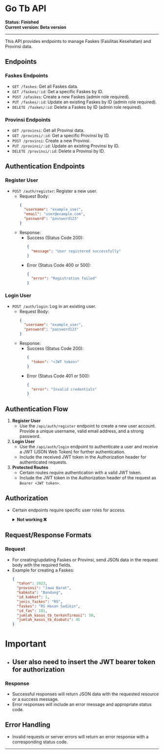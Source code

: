 # Go Tb API
**Status: Finished** <br>
**Current version: Beta version**

---

This API provides endpoints to manage Faskes (Fasilitas Kesehatan) and Provinsi data.

## Endpoints

### Faskes Endpoints

- `GET /faskes`: Get all Faskes data.
- `GET /faskes/:id`: Get a specific Faskes by ID.
- `POST /afaskes`: Create a new Faskes (admin role required).
- `PUT /faskes/:id`: Update an existing Faskes by ID (admin role required).
- `DELETE /faskes/:id`: Delete a Faskes by ID (admin role required).

### Provinsi Endpoints

- `GET /provinsi`: Get all Provinsi data.
- `GET /provinsi/:id`: Get a specific Provinsi by ID.
- `POST /provinsi`: Create a new Provinsi.
- `PUT /provinsi/:id`: Update an existing Provinsi by ID.
- `DELETE /provinsi/:id`: Delete a Provinsi by ID.

## Authentication Endpoints

### Register User

- `POST /auth/register`: Register a new user.
  - Request Body:
    ```json
    {
      "username": "example_user",
      "email": "user@example.com",
      "password": "password123"
    }
    ```
  - Response:
    - Success (Status Code 200):
      ```json
      {
        "message": "User registered successfully"
      }
      ```
    - Error (Status Code 400 or 500):
      ```json
      {
        "error": "Registration failed"
      }
      ```

### Login User

- `POST /auth/login`: Log in an existing user.
  - Request Body:
    ```json
    {
      "username": "example_user",
      "password": "password123"
    }
    ```
  - Response:
    - Success (Status Code 200):
      ```json
      {
        "token": "<JWT token>"
      }
      ```
    - Error (Status Code 401 or 500):
      ```json
      {
        "error": "Invalid credentials"
      }
      ```

## Authentication Flow

1. **Register User**
   - Use the `/api/auth/register` endpoint to create a new user account. Provide a unique username, valid email address, and a strong password.
2. **Login User**
   - Use the `/api/auth/login` endpoint to authenticate a user and receive a JWT (JSON Web Token) for further authentication.
   - Include the received JWT token in the Authorization header for authenticated requests.
3. **Protected Routes**
   - Certain routes require authentication with a valid JWT token.
   - Include the JWT token in the Authorization header of the request as `Bearer <JWT token>`.

## Authorization
- Certain endpoints require specific user roles for access.

  <details>  
  <summary>
      <strong>Not working ❌</strong>
  </summary>
  
  - Admin role is required for certain privileged operations like user management or creating/updating sensitive data.
  - User role is allowed for basic operations and accessing non-sensitive data.
  
  </details>



## Request/Response Formats

### Request

- For creating/updating Faskes or Provinsi, send JSON data in the request body with the required fields.
- Example for creating a Faskes:
  ```json
  {
    "tahun": 2023,
    "provinsi": "Jawa Barat",
    "kabkota": "Bandung",
    "id_kabkot": 1,
    "jenis_faskes": "RS",
    "faskes": "RS Hasan Sadikin",
    "id_fas": 101,
    "jumlah_kasus_tb_terkonfirmasi": 50,
    "jumlah_kasus_tb_diobati": 45
  }
  ```
# Important
  - ## User also need to insert the JWT bearer token for authorization

### Response

- Successful responses will return JSON data with the requested resource or a success message.
- Error responses will include an error message and appropriate status code.

## Error Handling

- Invalid requests or server errors will return an error response with a corresponding status code.

---
